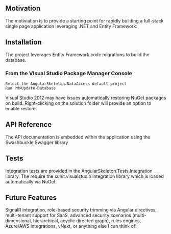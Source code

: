 ## Motivation

The motiviation is to provide a starting point for rapidly building a full-stack
single page application leveraging .NET and Entity Framework.

## Installation

The project leverages Entity Framework code migrations to build the database. 

### From the VIsual Studio Package Manager Console

    Select the AngularSkeleton.DataAccess default project
    Run PM>Update-Database

Visual Studio 2012 may have issues automatically restoring NuGet packages on build.
Right-clicking on the solution folder will provide an option to enable restore.

## API Reference

The API documentation is embedded within the application using the Swashbuckle Swagger library

## Tests

Integration tests are provided in the AngularSkeleton.Tests.Integration library. The require the
xunit.visualstudio integration library which is loaded automatically via NuGet.

## Future Features

SignalR integration, role-based security trimming via Angular directives, multi-tenant support 
for SaaS, advanced security scenarios (multi-dimensional, hierarchical, acyclic directed graph), 
rules engines, Azure/AWS integrations, vNext, or anything else I can think of!

